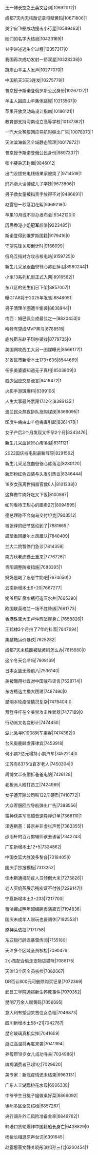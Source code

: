 王一博长空之王英文台词|10692012|1

成都7天内无核酸记录将赋黄码|10671806|1

美宇宙飞船成功撞击小行星|10589463|1

她们的名字大结局|10423169|1

甘宇讲述逃生全过程|10357317|0

我国再次成功发射一箭双星|10328238|0

跳崖山羊主人发声|10277070|1

中国航天3天3连发|10275778|1

普京授予斯诺登俄罗斯公民身份|10267127|1

羊主人回应山羊集体跳崖|10213567|0

苹果开放灵动岛设计指南|10186121|1

教育部支持河南设立高等学校|10137382|1

一汽大众客服回应导航时弹出广告|10078073|1

天津滨海新区全域静态管理|10017872|1

普京授予斯诺登俄公民身份|9897337|1

张小斐杂志封面|9846012|

出门没拔充电线结果家被烧了|9714519|1

妈妈浙大读博成儿子学妹|9673806|1

男子救女童被指责手放得不对|9486691|1

赵露思一秒落泪花絮|9369219|0

苹果10月或不举办发布会|9342120|0

历届香港小姐冠军颜值|9223485|1

斯诺登得到俄罗斯国籍|9179416|0

守望先锋关服倒计时|9166099|

俄乌互指对方攻击核电站|9159725|0

新生儿采足跟血爸爸心疼狂掉泪|8980244|1

小米13系列机型正式入网|8916562|1

东八区的先生们已下架|8857007|1

曝GTA6将于2025年发售|8846051|

男子清理羊圈遭羊偷袭|8838944|1

梅西：姆巴佩会成最佳之一|8820453|0

哈登有望成MVP黑马|8788516|

底线靳东赵子琪吵架戏|8779725|0

美国网攻西工大另一图谋曝光|8566177|1

31省区市新增本土173+636|8544669|

任多美婆婆知道无子真相|8503809|0

威少回应交易流言|8416472|1

火影手游斑爆料|8399106|

人生大事最终票房17.12亿|8386135|1

波兰民众熬夜排队抢购煤炭|8369095|1

印度牛病由山羊痘病毒引起|8361478|1

女子产后3个月发现又怀孕2个月|8343476|

新生儿采血爸爸心疼落泪|8311121|

2022国庆档电影最新阵容|8291562|

新生儿采足底血爸爸心疼落泪|8280120|

新郎粉红色西装与头发引热议|8246444|

18岁女孩离世捐器官救6人|8101238|0

这样做牛肉好吃又下饭|8100987|

如何看待王甜心的画卖2万|8094595|

德总理称不会向乌交付坦克|7903512|

被张译的细节感动到了|7881665|1

周琦重回墨尔本凤凰队|7840409|

兰大二院暂停门急诊|7814359|

南方秋老虎卷土重来|7776726|1

贵阳调整防疫措施|7683395|1

妈妈是喝了忘崽牛奶吧|7674050|0

云南新增本土9+20|7667277|

姥爷用矿泉水瓶打造压水井|7665390|

欧国联英格兰一场不胜降级|7661773|

香港珠宝大王卢仲辉坠崖身亡|7658826|1

王鹤棣2个月拍了7年的抖音|7647694|

集装箱运价暴跌|7625282|

成都7天未核酸被赋黄码怎么办|7615980|0

这个冬天会冷吗|7609169|

日本女篮无缘前八|7536140|

美被曝用社媒对中国散布谣言|7528714|1

东方甄选主播大团建|7487490|0

昆明本轮疫情情况复杂|7478404|0

拜登呼吁在全美禁攻击性武器|7477189|0

行动派又名变形计|7474450|

湖北急寻K1008列车乘客|7474362|0

台风奥鹿肆虐菲律宾|7453918|

何小鹏2亿元增持小鹏汽车|7452214|0

江苏有8375位百岁老人|7450304|0

周博文半夜偷拆爸爸电脑|7426128|

老板派人殴打员工|7424989|

女子遭开除公司赔122斤硬币|7410772|1

大众客服回应导航弹出广告|7388556|

雷神获美军高超音速导弹订单|7366110|1

泽连斯基：普京并非虚张声势|7363355|1

邵雨轩的百万剪辑师该去该留|7342743|

广东新增本土12+5|7324862|

中国女篮大胜波多黎各|7318405|0

国庆手抄报模板|7313252|

佳木斯通报防疫人员倾倒大米|7275826|1

老人买奶茶展示残疾证不付钱|7229147|1

宁夏新增本土3+233|7217700|

蕾哈娜成明年超级碗表演嘉宾|7194836|

国庆未成年人限玩也要调休|7182553|1

原神莱依拉|7171758|

东亚银行辟谣暴雷传闻|7155180|

天津多个区域全员核检|7090476|

2小孩配合偷走宠物店猫咪|7086175|

天津13个区全员核检|7082667|

DR否认800元可删除购买记录|7072369|

武昌工学院通报新生猝死事件|7070352|

昆明7万余人赋黄码|7056695|

意大利有望迎来首位女总理|7046873|

四川新增本土58+21|7042787|

昆仑玻璃真机实摔|7041609|

浙江高温将再度来袭|7041394|

养母帮19岁女儿成功寻亲|7034986|1

槟榔消费者已超1亿|7029620|

美专家：新冠疫情还未结束|6963131|

广东人工湖现桃花水母|6906338|

牛爷爷生日桃子姐做桌好菜|6866092|

徐州多区全员核检|6857267|

央行调升外汇风险准备金率|6849782|1

韩港口货轮爆炸中国籍船长身亡|6438829|0

杨紫长相思原声台词|6391645|

赵露思蔡文静关晓彤演祖孙三代|6260454|1

